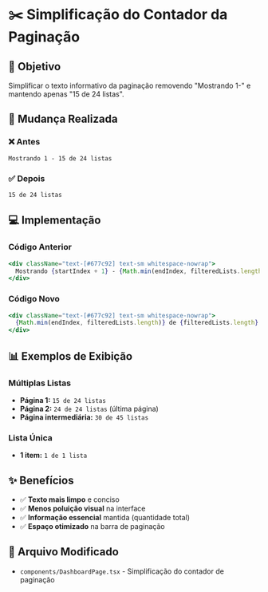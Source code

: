 # ✂️ **Simplificação do Contador da Paginação**

## 🎯 **Objetivo**
Simplificar o texto informativo da paginação removendo "Mostrando 1-" e mantendo apenas "15 de 24 listas".

## 🔧 **Mudança Realizada**

### **❌ Antes**
```
Mostrando 1 - 15 de 24 listas
```

### **✅ Depois**
```
15 de 24 listas
```

## 💻 **Implementação**

### **Código Anterior**
```jsx
<div className="text-[#677c92] text-sm whitespace-nowrap">
  Mostrando {startIndex + 1} - {Math.min(endIndex, filteredLists.length)} de {filteredLists.length} {filteredLists.length === 1 ? 'lista' : 'listas'}
</div>
```

### **Código Novo**
```jsx
<div className="text-[#677c92] text-sm whitespace-nowrap">
  {Math.min(endIndex, filteredLists.length)} de {filteredLists.length} {filteredLists.length === 1 ? 'lista' : 'listas'}
</div>
```

## 📊 **Exemplos de Exibição**

### **Múltiplas Listas**
- **Página 1:** `15 de 24 listas`
- **Página 2:** `24 de 24 listas` (última página)
- **Página intermediária:** `30 de 45 listas`

### **Lista Única**
- **1 item:** `1 de 1 lista`

## ✨ **Benefícios**
- ✅ **Texto mais limpo** e conciso
- ✅ **Menos poluição visual** na interface
- ✅ **Informação essencial** mantida (quantidade total)
- ✅ **Espaço otimizado** na barra de paginação

## 📁 **Arquivo Modificado**
- `components/DashboardPage.tsx` - Simplificação do contador de paginação 